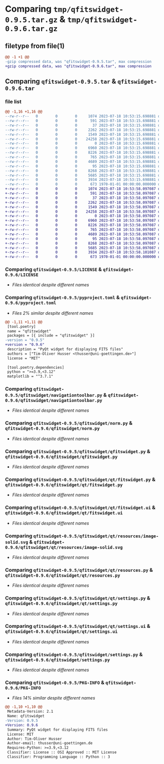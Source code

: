 # Comparing `tmp/qfitswidget-0.9.5.tar.gz` & `tmp/qfitswidget-0.9.6.tar.gz`

## filetype from file(1)

```diff
@@ -1 +1 @@
-gzip compressed data, was "qfitswidget-0.9.5.tar", max compression
+gzip compressed data, was "qfitswidget-0.9.6.tar", max compression
```

## Comparing `qfitswidget-0.9.5.tar` & `qfitswidget-0.9.6.tar`

### file list

```diff
@@ -1,16 +1,16 @@
--rw-r--r--   0        0        0     1074 2023-07-18 10:53:15.698881 qfitswidget-0.9.5/LICENSE
--rw-r--r--   0        0        0      591 2023-07-18 10:53:15.698881 qfitswidget-0.9.5/pyproject.toml
--rw-r--r--   0        0        0       37 2023-07-18 10:53:15.698881 qfitswidget-0.9.5/qfitswidget/__init__.py
--rw-r--r--   0        0        0     2262 2023-07-18 10:53:15.698881 qfitswidget-0.9.5/qfitswidget/navigationtoolbar.py
--rw-r--r--   0        0        0     1549 2023-07-18 10:53:15.698881 qfitswidget-0.9.5/qfitswidget/norm.py
--rw-r--r--   0        0        0    24258 2023-07-18 10:53:15.698881 qfitswidget-0.9.5/qfitswidget/qfitswidget.py
--rw-r--r--   0        0        0        0 2023-07-18 10:53:15.698881 qfitswidget-0.9.5/qfitswidget/qt/__init__.py
--rw-r--r--   0        0        0     6960 2023-07-18 10:53:15.698881 qfitswidget-0.9.5/qfitswidget/qt/fitswidget.py
--rw-r--r--   0        0        0     8226 2023-07-18 10:53:15.698881 qfitswidget-0.9.5/qfitswidget/qt/fitswidget.ui
--rw-r--r--   0        0        0      765 2023-07-18 10:53:15.698881 qfitswidget-0.9.5/qfitswidget/qt/resources/image-solid.svg
--rw-r--r--   0        0        0     4689 2023-07-18 10:53:15.698881 qfitswidget-0.9.5/qfitswidget/qt/resources.py
--rw-r--r--   0        0        0       95 2023-07-18 10:53:15.698881 qfitswidget-0.9.5/qfitswidget/qt/resources.rc
--rw-r--r--   0        0        0     8268 2023-07-18 10:53:15.698881 qfitswidget-0.9.5/qfitswidget/qt/settings.py
--rw-r--r--   0        0        0     5685 2023-07-18 10:53:15.698881 qfitswidget-0.9.5/qfitswidget/qt/settings.ui
--rw-r--r--   0        0        0     3934 2023-07-18 10:53:15.698881 qfitswidget-0.9.5/qfitswidget/settings.py
--rw-r--r--   0        0        0      673 1970-01-01 00:00:00.000000 qfitswidget-0.9.5/PKG-INFO
+-rw-r--r--   0        0        0     1074 2023-07-18 10:53:58.097087 qfitswidget-0.9.6/LICENSE
+-rw-r--r--   0        0        0      591 2023-07-18 10:53:58.097087 qfitswidget-0.9.6/pyproject.toml
+-rw-r--r--   0        0        0       37 2023-07-18 10:53:58.097087 qfitswidget-0.9.6/qfitswidget/__init__.py
+-rw-r--r--   0        0        0     2262 2023-07-18 10:53:58.097087 qfitswidget-0.9.6/qfitswidget/navigationtoolbar.py
+-rw-r--r--   0        0        0     1549 2023-07-18 10:53:58.097087 qfitswidget-0.9.6/qfitswidget/norm.py
+-rw-r--r--   0        0        0    24258 2023-07-18 10:53:58.097087 qfitswidget-0.9.6/qfitswidget/qfitswidget.py
+-rw-r--r--   0        0        0        0 2023-07-18 10:53:58.097087 qfitswidget-0.9.6/qfitswidget/qt/__init__.py
+-rw-r--r--   0        0        0     6960 2023-07-18 10:53:58.097087 qfitswidget-0.9.6/qfitswidget/qt/fitswidget.py
+-rw-r--r--   0        0        0     8226 2023-07-18 10:53:58.097087 qfitswidget-0.9.6/qfitswidget/qt/fitswidget.ui
+-rw-r--r--   0        0        0      765 2023-07-18 10:53:58.097087 qfitswidget-0.9.6/qfitswidget/qt/resources/image-solid.svg
+-rw-r--r--   0        0        0     4689 2023-07-18 10:53:58.097087 qfitswidget-0.9.6/qfitswidget/qt/resources.py
+-rw-r--r--   0        0        0       95 2023-07-18 10:53:58.097087 qfitswidget-0.9.6/qfitswidget/qt/resources.rc
+-rw-r--r--   0        0        0     8268 2023-07-18 10:53:58.097087 qfitswidget-0.9.6/qfitswidget/qt/settings.py
+-rw-r--r--   0        0        0     5685 2023-07-18 10:53:58.097087 qfitswidget-0.9.6/qfitswidget/qt/settings.ui
+-rw-r--r--   0        0        0     3934 2023-07-18 10:53:58.101087 qfitswidget-0.9.6/qfitswidget/settings.py
+-rw-r--r--   0        0        0      673 1970-01-01 00:00:00.000000 qfitswidget-0.9.6/PKG-INFO
```

### Comparing `qfitswidget-0.9.5/LICENSE` & `qfitswidget-0.9.6/LICENSE`

 * *Files identical despite different names*

### Comparing `qfitswidget-0.9.5/pyproject.toml` & `qfitswidget-0.9.6/pyproject.toml`

 * *Files 2% similar despite different names*

```diff
@@ -1,11 +1,11 @@
 [tool.poetry]
 name = "qfitswidget"
 packages = [{ include = "qfitswidget" }]
-version = "0.9.5"
+version = "0.9.6"
 description = "PyQt widget for displaying FITS files"
 authors = ["Tim-Oliver Husser <thusser@uni-goettingen.de>"]
 license = "MIT"
 
 [tool.poetry.dependencies]
 python = ">=3.9,<3.12"
 matplotlib = "^3.7.1"
```

### Comparing `qfitswidget-0.9.5/qfitswidget/navigationtoolbar.py` & `qfitswidget-0.9.6/qfitswidget/navigationtoolbar.py`

 * *Files identical despite different names*

### Comparing `qfitswidget-0.9.5/qfitswidget/norm.py` & `qfitswidget-0.9.6/qfitswidget/norm.py`

 * *Files identical despite different names*

### Comparing `qfitswidget-0.9.5/qfitswidget/qfitswidget.py` & `qfitswidget-0.9.6/qfitswidget/qfitswidget.py`

 * *Files identical despite different names*

### Comparing `qfitswidget-0.9.5/qfitswidget/qt/fitswidget.py` & `qfitswidget-0.9.6/qfitswidget/qt/fitswidget.py`

 * *Files identical despite different names*

### Comparing `qfitswidget-0.9.5/qfitswidget/qt/fitswidget.ui` & `qfitswidget-0.9.6/qfitswidget/qt/fitswidget.ui`

 * *Files identical despite different names*

### Comparing `qfitswidget-0.9.5/qfitswidget/qt/resources/image-solid.svg` & `qfitswidget-0.9.6/qfitswidget/qt/resources/image-solid.svg`

 * *Files identical despite different names*

### Comparing `qfitswidget-0.9.5/qfitswidget/qt/resources.py` & `qfitswidget-0.9.6/qfitswidget/qt/resources.py`

 * *Files identical despite different names*

### Comparing `qfitswidget-0.9.5/qfitswidget/qt/settings.py` & `qfitswidget-0.9.6/qfitswidget/qt/settings.py`

 * *Files identical despite different names*

### Comparing `qfitswidget-0.9.5/qfitswidget/qt/settings.ui` & `qfitswidget-0.9.6/qfitswidget/qt/settings.ui`

 * *Files identical despite different names*

### Comparing `qfitswidget-0.9.5/qfitswidget/settings.py` & `qfitswidget-0.9.6/qfitswidget/settings.py`

 * *Files identical despite different names*

### Comparing `qfitswidget-0.9.5/PKG-INFO` & `qfitswidget-0.9.6/PKG-INFO`

 * *Files 14% similar despite different names*

```diff
@@ -1,10 +1,10 @@
 Metadata-Version: 2.1
 Name: qfitswidget
-Version: 0.9.5
+Version: 0.9.6
 Summary: PyQt widget for displaying FITS files
 License: MIT
 Author: Tim-Oliver Husser
 Author-email: thusser@uni-goettingen.de
 Requires-Python: >=3.9,<3.12
 Classifier: License :: OSI Approved :: MIT License
 Classifier: Programming Language :: Python :: 3
```

